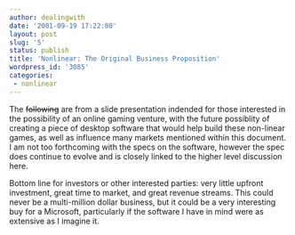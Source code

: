 ```yaml
---
author: dealingwith
date: '2001-09-19 17:22:00'
layout: post
slug: '5'
status: publish
title: 'Nonlinear: The Original Business Proposition'
wordpress_id: '3085'
categories:
 - nonlinear
---
```


The ~~following~~ are from a slide presentation indended for those interested in the possibility of an online gaming venture, with the future possiblity of creating a piece of desktop software that would help build these non-linear games, as well as influence many markets mentioned within this document. I am not too forthcoming with the specs on the software, however the spec does continue to evolve and is closely linked to the higher level discussion here.

Bottom line for investors or other interested parties: very little upfront investment, great time to market, and great revenue streams. This could never be a multi-million dollar business, but it could be a very interesting buy for a Microsoft, particularly if the software I have in mind were as extensive as I imagine it.
